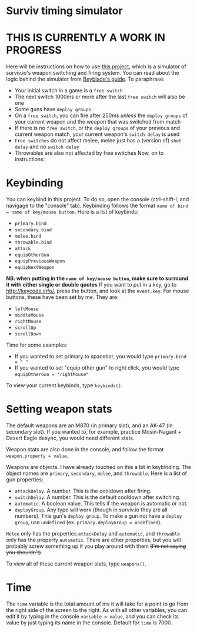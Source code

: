 # Surviv timing simulator
# THIS IS CURRENTLY A WORK IN PROGRESS

Here will be instructions on how to use [this project](https://garklein.github.io/surviv-timings/survivsimulator), which is a simulator of surviv.io's weapon switching and firing system. You can read about the logic behind the simulator from [Beyblade's guide](https://github.com/surviv-underclock/docs). To paraphrase:
* Your initial switch in a game is a `free switch`
* The next switch 1000ms or more after the last `free switch` will also be one
* Some guns have `deploy groups`
* On a `free switch`, you can fire after 250ms *unless* the `deploy groups` of your current weapon and the weapon that was switched from match
* If there is no `free switch`, or the `deploy groups` of your previous and current weapon match, your current weapon's `switch delay` is used
* `Free switches` do not affect melee, melee just has a (version of) `shot delay` and no `switch delay`
* Throwables are also not affected by free switches
Now, on to instructions:

# Keybinding

You can keybind in this project. To do so, open the console (ctrl-shift-i, and navigage to the "console" tab). Keybinding follows the format `name of bind = name of key/mouse button`. Here is a list of keybinds:
* `primary.bind` 
* `secondary.bind` 
* `melee.bind` 
* `throwable.bind` 
* `attack`
* `equipOtherGun`
* `equipPreviousWeapon`
* `equipNextWeapon`

**NB: when putting in the `name of key/mouse button`, make sure to surround it with either single or double quotes**  If you want to put in a key, go to http://keycode.info/, press the button, and look at the `event.key`. For mouse buttons, these have been set by me. They are:
* `leftMouse`
* `middleMouse`
* `rightMouse`
* `scrollUp`
* `scrollDown`

Time for some examples: 
* If you wanted to set primary to spacebar, you would type `primary.bind = " "`
* If you wanted to set "equip other gun" to right click, you would type `equipOtherGun = "rightMouse"`

To view your current keybinds, type `keybinds()`.

# Setting weapon stats

The default weapons are an M870 (in primary slot), and an AK-47 (in secondary slot). If you wanted to, for example, practice Mosin-Nagant + Desert Eagle desync, you would need different stats. 

Weapon stats are also done in the console, and follow the format `weapon.property = value`.

Weapons are objects. I have already touched on this a bit in keybinding. The object names are `primary`, `secondary`, `melee`, and `throwable`. Here is a list of gun properties:
* `attackDelay`. A number. This is the cooldown after firing.
* `switchDelay`. A number. This is the default cooldown after switching.
* `automatic`. A boolean value. This tells if the weapon is automatic or not.
* `deployGroup`. Any type will work (though in surviv.io they are all numbers). This gun's `deploy group`. To make a gun not have a `deploy group`, use `undefined` (ex. `primary.deployGroup = undefined`).

`Melee` only has the properties `attackDelay` and `automatic`, and `throwable` only has the property `automatic`. There are other properties, but you will probably screw something up if you play around with them ~~(I'm not saying you shouldn't)~~.

To view all of these current weapon stats, type `weapons()`.

# Time

The `time` variable is the total amount of ms it will take for a point to go from the right side of the screen to the right. As with all other variables, you can edit it by typing in the console `variable = value`, and you can check its value by just typing its name in the console. Default for `time` is 7000.
